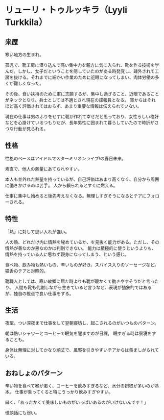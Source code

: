 # リューリ・トゥルッキラ（Lyyli Turkkila）

## 来歴

寒い地方の生まれ。

孤児で、靴工房に潜り込んで高い集中力を親方に気に入られ、靴を作る技術を学んだ。しかし、女子だということを隠していたのがある時発覚し、疎外されて工房を抜ける。それまでに細かい作業のために近眼になってしまい、肉体労働の多くが難しくなった。

その後、食い扶持のために軍に志願するが、集中し過ぎること、近眼であることがネックとなり、兵士としては不適とされ現在の諜報員となる。
軍からはそれほど高く評価されてはおらず、あまり重要な情報は伝えられていない。

現在の仕事は男のふりをせずに靴が作れて幸せだと思っており、女性らしい格好などを心掛けているつもりだが、長年男性に囲まれて暮らしていたので時折がさつな行動が見られる。

## 性格

性格のベースはアイドルマスターミリオンライブ!の春日未来。

素直で、他人の熱量にあてられやすい。

本人も並外れた熱量を持っているが、自己評価はあまり高くなく、自分から周囲に働きかけるのは苦手。
人から頼られるとすぐに燃える。

仕事に集中し始めると後先考えなくなる。無理しすぎそうになるとテアにフォローされる。

## 特性

「熱」に対して思い入れが強い。

人の熱、どれだけ内に情熱を秘めているか、を見抜く能力がある。ただし、その情熱が善なのか悪なのかは判別できない。
能力は積極的に使うというよりも、情熱を持っている人に思わず親身になってしまう、という感じ。

食べ物、飲み物も熱いもの、辛いものが好き。スパイス入りのソーセージなど。
猫舌のテアと対照的。

靴職人としては、寒い故郷に居た時よりも靴が暖かくて動きやすそうだと言ったり、
人間も靴も代謝しながら生きていると言うなど、表現が抽象的ではあるが、独自の視点で良い仕事をする。

## 生活

夜型。つい深夜まで仕事をして翌朝寝坊し、起こされるのがいつものパターン。

朝は熱いシャワーとコーヒーで眠気を醒ますのが日課。
眠すぎる時は昼寝をすることも。

身体は無理に対してかなり頑丈で、風邪を引きやすいテアからは羨ましがられている。

## おねしょのパターン

辛い物を食べて喉が渇く、コーヒーを飲みすぎるなど、水分の摂取が多いのが基本。
仕事が乗ってくると特にうっかり飲みすぎやすい。

曰く、「あったかくて美味しいものがいっぱいあるのがいけないんです！」

怪談話にも弱い。

